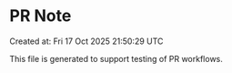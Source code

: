 # PR Note

Created at: Fri 17 Oct 2025 21:50:29 UTC

This file is generated to support testing of PR workflows.
